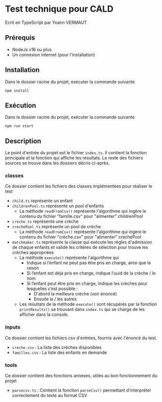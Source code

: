 # Test technique pour CALD

Ecrit en TypeScript par Yoann VERMAUT

## Prérequis

* NodeJs v16 ou plus
* Un connexion internet (pour l'installation)

## Installation
Dans le dossier racine du projet, exécuter la commande suivante
```
npm install
```

## Exécution
Dans le dossier racine du projet, exécuter la commande suivante
```
npm run start
```

## Description

Le point d'entrée du projet est le fichier `index.ts`. Il contient la fonction principale et la fonction qui affiche les résultats.
Le reste des fichiers sources se trouve dans les dossiers décris ci-après.

### classes

Ce dossier contient les fichiers des classes implémentées pour réaliser le test
* `child.ts` représente un enfant
* `childrenPool.ts` représente un pool d'enfants
  * La méthode `readFromCsv()` représente l'algorithme qui ingère le contenu du fichier "famille.csv" pour "alimenter" childrenPool
* `creche.ts` représente une crèche
* `crechePool.ts` représente un pool de crèche
  * La méthode `readFromCsv()` représente l'algorithme qui ingère le contenu du fichier "crèche.csv" pour "alimenter" crechePool
* `matchmaker.ts` représente la classe qui exécute les règles d'admission de chaque enfants et valide les critères de sélection pour trouve les crèches appropriées
  * La méthode `execute()` représente l'algorithme qui
    - Indique si l’enfant ne peut pas être pris en charge, ainsi que la raison
    - Si l’enfant est déjà pris en charge, indique l’uuid de la crèche / le nom
    - Si l’enfant peut être pris en charge, indique les crèches pour lesquelles c’est possible :
      * D'abord la meilleure crèche (voir énoncé)
      * Ensuite la / les autres
  * Les résultats de la méthode `execute()` sont récupérés par la fonction `printResults()` se trouvant dans `index.ts` qui se charge de les afficher dans la console.

### inputs

Ce dossier contient les fichiers csv d'entrées, fournis avec l'énoncé du test.

* `creche.csv` : La liste des crèches disponibles
* `familles.csv` : La liste des enfants en demande

### tools

Ce dossier contient des fonctions annexes, utiles au bon fonctionnement du projet

* `parsecsv.ts` : Contient la fonction `parseCsv()` permettant d'interpréter correctement du texte au format CSV